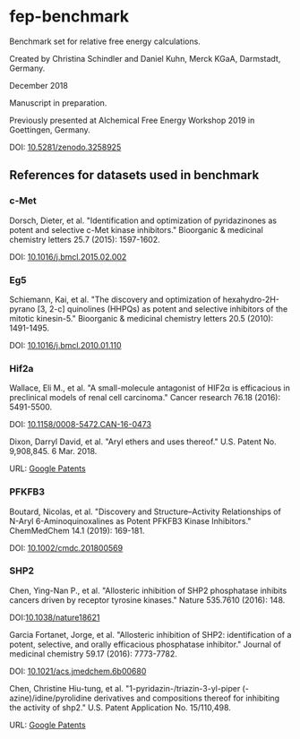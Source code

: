 # fep-benchmark
Benchmark set for relative free energy calculations.

Created by Christina Schindler and Daniel Kuhn, Merck KGaA, Darmstadt, Germany.

December 2018

Manuscript in preparation.

Previously presented at Alchemical Free Energy Workshop 2019 in Goettingen, Germany.

DOI: [10.5281/zenodo.3258925](https://doi.org/10.5281/zenodo.3258925)

## References for datasets used in benchmark

### c-Met
Dorsch, Dieter, et al. 
"Identification and optimization of pyridazinones
 as potent and selective c-Met kinase inhibitors." 
Bioorganic & medicinal chemistry letters 25.7 (2015): 1597-1602.

DOI: [10.1016/j.bmcl.2015.02.002](https://doi.org/10.1016/j.bmcl.2015.02.002)

### Eg5
Schiemann, Kai, et al. 
"The discovery and optimization of hexahydro-2H-pyrano
 [3, 2-c] quinolines (HHPQs) as potent and selective inhibitors
 of the mitotic kinesin-5." 
 Bioorganic & medicinal chemistry letters 20.5 (2010): 1491-1495.
 
 DOI: [10.1016/j.bmcl.2010.01.110](https://doi.org/10.1016/j.bmcl.2010.01.110)
 
 ### Hif2a
Wallace, Eli M., et al. 
"A small-molecule antagonist of HIF2α is efficacious
in preclinical models of renal cell carcinoma." 
Cancer research 76.18 (2016): 5491-5500.

DOI: [10.1158/0008-5472.CAN-16-0473](https://doi.org/10.1158/0008-5472.CAN-16-0473)

Dixon, Darryl David, et al. 
"Aryl ethers and uses thereof." U.S. Patent No. 9,908,845. 6 Mar. 2018.

URL: [Google Patents](https://patents.google.com/patent/US9908845B2)

### PFKFB3
Boutard, Nicolas, et al. 
"Discovery and Structure–Activity Relationships of N-Aryl 
6-Aminoquinoxalines as Potent PFKFB3 Kinase Inhibitors."
ChemMedChem 14.1 (2019): 169-181.
 
 DOI: [10.1002/cmdc.201800569]( https://doi.org/10.1002/cmdc.201800569)
 
### SHP2
Chen, Ying-Nan P., et al. 
"Allosteric inhibition of SHP2 phosphatase inhibits cancers
 driven by receptor tyrosine kinases." Nature 535.7610 (2016): 148.
 
 DOI:[10.1038/nature18621](https://doi.org/10.1038/nature18621)
 
Garcia Fortanet, Jorge, et al. 
"Allosteric inhibition of SHP2: identification of a potent, selective,
and orally efficacious phosphatase inhibitor."
Journal of medicinal chemistry 59.17 (2016): 7773-7782.

DOI: [10.1021/acs.jmedchem.6b00680](https://doi.org/10.1021/acs.jmedchem.6b00680)

Chen, Christine Hiu-tung, et al. 
"1-pyridazin-/triazin-3-yl-piper (-azine)/idine/pyrolidine derivatives
and compositions thereof for inhibiting the activity of shp2." 
U.S. Patent Application No. 15/110,498.

URL: [Google Patents](https://patents.google.com/patent/US10093646B2)
